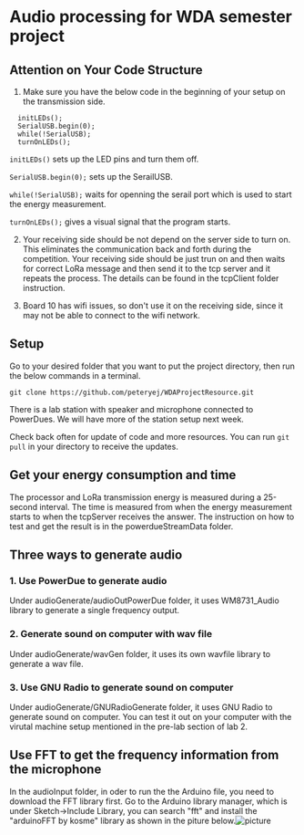 # Audio processing for WDA semester project

## Attention on Your Code Structure
1. Make sure you have the below code in the beginning of your setup on the transmission side.
```
  initLEDs();
  SerialUSB.begin(0);
  while(!SerialUSB);
  turnOnLEDs();
```
`initLEDs()` sets up the LED pins and turn them off. 

`SerialUSB.begin(0);` sets up the SerailUSB. 

`while(!SerialUSB);` waits for openning the serail port which is used to start the energy measurement.

`turnOnLEDs();` gives a visual signal that the program starts. 

2. Your receiving side should be not depend on the server side to turn on. This eliminates the communication back and forth during the competition. Your receiving side should be just trun on and then waits for correct LoRa message and then send it to the tcp server and it repeats the process. The details can be found in the tcpClient folder instruction.

3. Board 10 has wifi issues, so don't use it on the receiving side, since it may not be able to connect to the wifi network. 


## Setup
Go to your desired folder that you want to put the project directory, then run the below commands in a terminal.

`git clone https://github.com/peteryej/WDAProjectResource.git`


There is a lab station with speaker and microphone connected to PowerDues. We will have more of the station setup next week. 

Check back often for update of code and more resources. You can run `git pull` in your directory to receive the updates.

## Get your energy consumption and time
The processor and LoRa transmission energy is measured during a 25-second interval. The time is measured from when the energy measurement starts to when the tcpServer receives the answer. The instruction on how to test and get the result is in the powerdueStreamData folder.

## Three ways to generate audio
### 1. Use PowerDue to generate audio
Under audioGenerate/audioOutPowerDue folder, it uses WM8731_Audio library to generate a single frequency output. 

### 2. Generate sound on computer with wav file
Under audioGenerate/wavGen folder, it uses its own wavfile library to generate a wav file.

### 3. Use GNU Radio to generate sound on computer
Under audioGenerate/GNURadioGenerate folder, it uses GNU Radio to generate sound on computer. You can test it out on your computer with the virutal machine setup mentioned in the pre-lab section of lab 2. 



## Use FFT to get the frequency information from the microphone
In the audioInput folder, in oder to run the the Arduino file, you need to download the FFT library first. Go to the Arduino library manager, which is under Sketch-\>Include Library, you can search "fft" and install the "arduinoFFT by kosme" library as shown in the piture below.![picture](https://github.com/peteryej/WDASemesterProj/blob/master/arduinoLibrary.jpg) 

